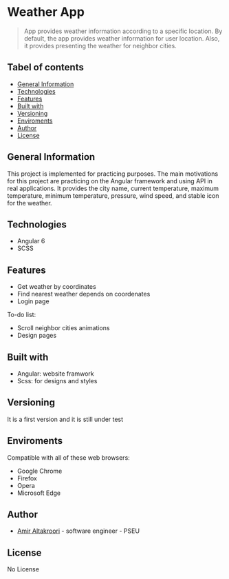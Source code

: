 # Weather App
> App provides weather information according to a specific location. By default, the app provides weather information for user location. Also, it provides presenting the weather for neighbor cities.

## Tabel of contents
* [General Information](#general-information)
* [Technologies](#technologies)
* [Features](#features)
* [Built with](#built-with)
* [Versioning](#versioning)
* [Enviroments](#enviroments)
* [Author](#author)
* [License](#license)

## General Information
This project is implemented for practicing purposes. The main motivations for this project are practicing on the Angular framework and using API in real applications.
It provides the city name, current temperature, maximum temperature, minimum temperature, pressure, wind speed, and stable icon for the weather.

## Technologies
* Angular 6
* SCSS

## Features
* Get weather by coordinates 
* Find nearest weather depends on coordenates 
* Login page

To-do list:
* Scroll neighbor cities animations
* Design pages

 
## Built with
 * Angular: website framwork
 * Scss: for designs and styles

 ## Versioning
 It is a first version and it is still under test
 
 ## Enviroments 
 Compatible with all of these web browsers:
 * Google Chrome
 * Firefox
 * Opera
 * Microsoft Edge
  
## Author
* [Amir Altakroori](ameertakrouri99@gmail.com" "ameertakrouri99@gmail.com") - software engineer - PSEU 

## License
No License
